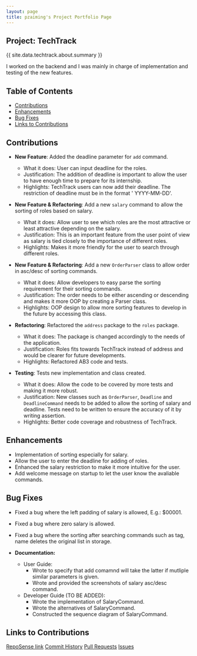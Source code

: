 ```yaml
---
layout: page
title: pzaiming's Project Portfolio Page
---
```


## Project: TechTrack

{{ site.data.techtrack.about.summary }}

I worked on the backend and I was mainly in charge of implementation and testing of the new features.

## Table of Contents

* [Contributions](#contributions)
* [Enhancements](#enhancements)
* [Bug Fixes](#bug-fixes)
* [Links to Contributions](#links-to-contributions)

## Contributions

* **New Feature**: Added the deadline parameter for `add` command.
    * What it does: User can input deadline for the roles.
    * Justification: The addition of deadline is important to allow the user to have enough time to prepare for its
      internship.
    * Highlights: TechTrack users can now add their deadline. The restriction of deadline must be in the format '
      YYYY-MM-DD'.


* **New Feature & Refactoring**: Add a new `salary` command to allow the sorting of roles based on salary.
    * What it does: Allow user to see which roles are the most attractive or least attractive depending on the salary.
    * Justification: This is an important feature from the user point of view as salary is tied closely to the
      importance of different roles.
    * Highlights: Makes it more friendly for the user to search through different roles.


* **New Feature & Refactoring**: Add a new `OrderParser` class to allow order in asc/desc of sorting commands.
    * What it does: Allow developers to easy parse the sorting requirement for their sorting commands.
    * Justification: The order needs to be either ascending or descending and makes it more OOP by creating a Parser
      class.
    * Highlights: OOP design to allow more sorting features to develop in the future by accessing this class.


* **Refactoring**: Refactored the `address` package to the `roles` package.
    * What it does: The package is changed accordingly to the needs of the application.
    * Justification: Roles fits towards TechTrack instead of address and would be clearer for future developments.
    * Highlights: Refactored AB3 code and tests.


* **Testing**: Tests new implementation and class created.
    * What it does: Allow the code to be covered by more tests and making it more robust.
    * Justification: New classes such as `OrderParser`, `Deadline` and `DeadlineCommand` needs to be added to allow the
      sorting of salary and deadline. Tests need to be written to ensure the accuracy of it by writing assertion.
    * Highlights: Better code coverage and robustness of TechTrack.

## Enhancements

* Implementation of sorting especially for salary.
* Allow the user to enter the deadline for adding of roles.
* Enhanced the salary restriction to make it more intuitive for the user.
* Add welcome message on startup to let the user know the avaliable commands.

## Bug Fixes

* Fixed a bug where the left padding of salary is allowed, E.g.: $00001.
* Fixed a bug where zero salary is allowed.
* Fixed a bug where the sorting after searching commands such as tag, name deletes the original list in storage.

* **Documentation:**
    * User Guide:
        * Wrote to specify that add comamnd will take the latter if mutliple similar parameters is given.
        * Wrote and provided the screenshots of salary asc/desc command.
    * Developer Guide (TO BE ADDED):
        * Wrote the implementation of SalaryCommand.
        * Wrote the alternatives of SalaryCommand.
        * Constructed the sequence diagram of SalaryCommand.

## Links to Contributions

[RepoSense link](https://nus-cs2103-ay2223s2.github.io/tp-dashboard/?search=pzaiming&breakdown=true)
[Commit History](https://github.com/AY2223S2-CS2103-W16-2/tp/commits?author=pzaiming)
[Pull Requests](https://github.com/AY2223S2-CS2103-W16-2/tp/pulls?q=is%3Apr+author%3Apzaiming)
[Issues](https://github.com/AY2223S2-CS2103-W16-2/tp/issues?q=is%3Aissue+author%3Apzaiming)
